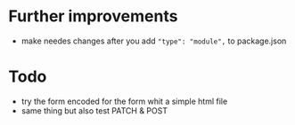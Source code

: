 # Further improvements
- make needes changes after you add `"type": "module",` to package.json

# Todo
- try the form encoded for the form whit a simple html file
- same thing but also test PATCH & POST